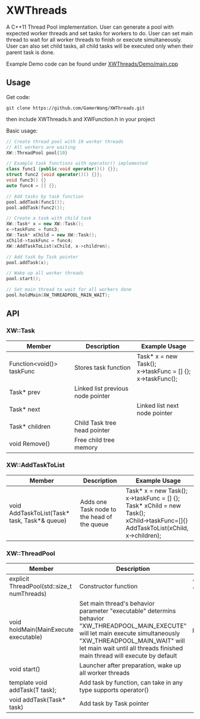 # XWThreads
A C++11 Thread Pool implementation. User can generate a pool with expected worker threads and set tasks for workers to do.
User can set main thread to wait for all worker threads to finish or execute simultaneously.
User can also set child tasks, all child tasks will be executed only when their parent task is done.

Example Demo code can be found under [XWThreads/Demo/main.cpp](https://github.com/GamerWang/XWThreads/blob/master/XWThreads/Demo/main.cpp)

## Usage

Get code:

```
git clone https://github.com/GamerWang/XWThreads.git
```

then include XWThreads.h and XWFunction.h in your project

Basic usage:
```c++
// Create thread pool with 10 worker threads
// All workers are waiting
XW::ThreadPool pool{10}

// Example task functions with operator() implemented
class func1 {public:void operator()() {}};
struct func2 {void operator()() {}};
void func3() {}
auto func4 = [] {};

// Add tasks by task function
pool.addTask(func1());
pool.addTask(func2());

// Create a task with child task
XW::Task* x = new XW::Task();
x->taskFunc = func3;
XW::Task* xChild = new XW::Task();
xChild->taskFunc = func4;
XW::AddTaskToList(xChild, x->children);

// Add task by Task pointer
pool.addTask(x);

// Wake up all worker threads
pool.start();

// Set main thread to wait for all workers done
pool.holdMain(XW_THREADPOOL_MAIN_WAIT);

```

## API
### XW::Task
|Member|Description|Example Usage|
|-------------|-------------|-------------|
|Function<void()> taskFunc|Stores task function|Task* x = new Task();<br>x->taskFunc = [] {};<br>x->taskFunc();|
|Task* prev|Linked list previous node pointer||
|Task* next||Linked list next node pointer||
|Task* children|Child Task tree head pointer||
|void Remove()|Free child tree memory||

### XW::AddTaskToList
|Member|Description|Example Usage|
|-------------|-------------|-------------|
|void AddTaskToList(Task* task, Task*& queue)|Adds one Task node to the head of the queue|Task* x = new Task();<br>x->taskFunc = [] {};<br>Task* xChild = new Task();<br>xChild->taskFunc=[]{}<br>AddTaskToList(xChild, x->children);|

### XW::ThreadPool
|Member|Description|Example Usage|
|-------------|-------------|-------------|
|explicit ThreadPool(std::size_t numThreads)|Constructor function|ThreadPool pool1{10};<br>ThreadPool pool2(5);|
|void holdMain(MainExecute executable)|Set main thread's behavior<br>parameter "executable" determins behavior<br>"XW_THREADPOOL_MAIN_EXECUTE" will let main execute simultaneously<br>"XW_THREADPOOL_MAIN_WAIT" will let main wait until all threads finished<br>main thread will execute by default|pool.holdMain(XW_THREADPOOL_MAIN_WAIT);|
|void start()|Launcher after preparation, wake up all worker threads||
|template<typename T> void addTask(T task);|Add task by function, can take in any type supports operator()||
|void addTask(Task* task)|Add task by Task pointer||
